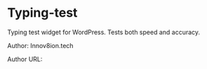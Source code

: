 # Typing-test
<p>Typing test widget for WordPress. Tests both speed and accuracy.</p>
<p>Author: Innov8ion.tech</p>
<p>Author URL: <href ="https://innov8ion.tech"/></p>
